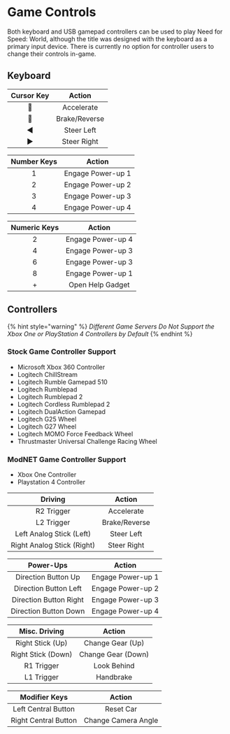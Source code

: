 # Game Controls

Both keyboard and USB gamepad controllers can be used to play Need for Speed: World, although the title was designed with the keyboard as a primary input device. There is currently no option for controller users to change their controls in-game.

## Keyboard

| Cursor Key | Action |
| :---: | :---: |
| 🔼  | Accelerate |
| 🔽  | Brake/Reverse |
| ◀  | Steer Left |
| ▶  | Steer Right |

| Number Keys | Action |
| :---: | :---: |
| 1 | Engage Power-up 1 |
| 2 | Engage Power-up 2 |
| 3 | Engage Power-up 3 |
| 4 | Engage Power-up 4 |

| Numeric Keys | Action |
| :---: | :---: |
| 2 | Engage Power-up 4 |
| 4 | Engage Power-up 3 |
| 6 | Engage Power-up 3 |
| 8 | Engage Power-up 1 |
| + | Open Help Gadget |

## Controllers

{% hint style="warning" %}
_Different Game Servers Do Not Support the Xbox One or PlayStation 4 Controllers by Default_
{% endhint %}

### Stock Game Controller Support

* Microsoft Xbox 360 Controller
* Logitech ChillStream
* Logitech Rumble Gamepad 510
* Logitech Rumblepad
* Logitech Rumblepad 2
* Logitech Cordless Rumblepad 2
* Logitech DualAction Gamepad
* Logitech G25 Wheel
* Logitech G27 Wheel
* Logitech MOMO Force Feedback Wheel
* Thrustmaster Universal Challenge Racing Wheel

### ModNET Game Controller Support

* Xbox One Controller
* Playstation 4 Controller

| Driving | Action |
| :---: | :---: |
| R2 Trigger | Accelerate |
| L2 Trigger | Brake/Reverse |
| Left Analog Stick \(Left\) | Steer Left |
| Right Analog Stick \(Right\) | Steer Right |

| Power-Ups | Action |
| :---: | :---: |
| Direction Button Up | Engage Power-up 1 |
| Direction Button Left | Engage Power-up 2 |
| Direction Button Right | Engage Power-up 3 |
| Direction Button Down | Engage Power-up 4 |

| Misc. Driving | Action |
| :---: | :---: |
| Right Stick \(Up\) | Change Gear \(Up\) |
| Right Stick \(Down\) | Change Gear \(Down\) |
| R1 Trigger | Look Behind |
| L1 Trigger | Handbrake |

| Modifier Keys | Action |
| :---: | :---: |
| Left Central Button | Reset Car |
| Right Central Button | Change Camera Angle |

